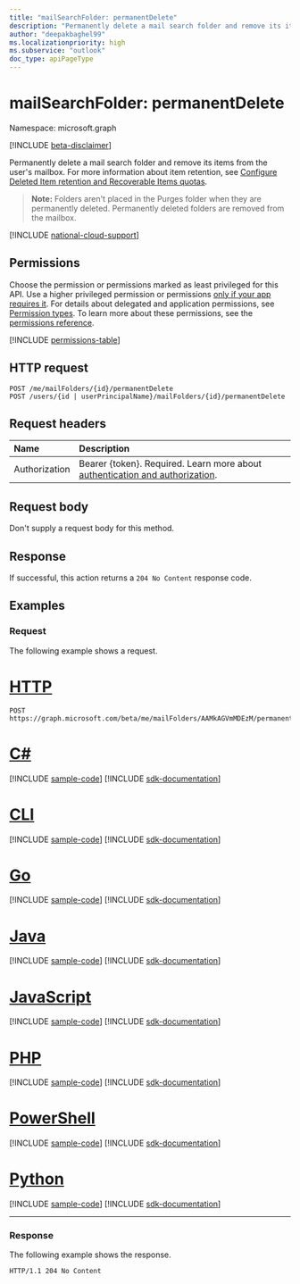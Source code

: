 ```yaml
---
title: "mailSearchFolder: permanentDelete"
description: "Permanently delete a mail search folder and remove its items from the user's mailbox."
author: "deepakbaghel99"
ms.localizationpriority: high
ms.subservice: "outlook"
doc_type: apiPageType
---
```


# mailSearchFolder: permanentDelete

Namespace: microsoft.graph

[!INCLUDE [beta-disclaimer](../../includes/beta-disclaimer.md)]

Permanently delete a mail search folder and remove its items from the user's mailbox. For more information about item retention, see [Configure Deleted Item retention and Recoverable Items quotas](/exchange/configure-deleted-item-retention-and-recoverable-items-quotas-exchange-2013-help).

>**Note:** Folders aren't placed in the Purges folder when they are permanently deleted. Permanently deleted folders are removed from the mailbox.


[!INCLUDE [national-cloud-support](../../includes/global-only.md)]

## Permissions

Choose the permission or permissions marked as least privileged for this API. Use a higher privileged permission or permissions [only if your app requires it](/graph/permissions-overview#best-practices-for-using-microsoft-graph-permissions). For details about delegated and application permissions, see [Permission types](/graph/permissions-overview#permission-types). To learn more about these permissions, see the [permissions reference](/graph/permissions-reference).

<!-- { "blockType": "permissions", "name": "mailsearchfolder_permanentdelete" } -->
[!INCLUDE [permissions-table](../includes/permissions/mailsearchfolder-permanentdelete-permissions.md)]

## HTTP request

<!-- {
  "blockType": "ignored"
}
-->
``` http
POST /me/mailFolders/{id}/permanentDelete
POST /users/{id | userPrincipalName}/mailFolders/{id}/permanentDelete
```

## Request headers

|Name|Description|
|:---|:---|
|Authorization|Bearer {token}. Required. Learn more about [authentication and authorization](/graph/auth/auth-concepts).|

## Request body

Don't supply a request body for this method.

## Response

If successful, this action returns a `204 No Content` response code.

## Examples

### Request

The following example shows a request.
# [HTTP](#tab/http)
<!-- {
  "blockType": "request",
  "name": "mailsearchfolderthis.permanentdelete"
}
-->
``` http
POST https://graph.microsoft.com/beta/me/mailFolders/AAMkAGVmMDEzM/permanentDelete
```

# [C#](#tab/csharp)
[!INCLUDE [sample-code](../includes/snippets/csharp/mailsearchfolderthispermanentdelete-csharp-snippets.md)]
[!INCLUDE [sdk-documentation](../includes/snippets/snippets-sdk-documentation-link.md)]

# [CLI](#tab/cli)
[!INCLUDE [sample-code](../includes/snippets/cli/mailsearchfolderthispermanentdelete-cli-snippets.md)]
[!INCLUDE [sdk-documentation](../includes/snippets/snippets-sdk-documentation-link.md)]

# [Go](#tab/go)
[!INCLUDE [sample-code](../includes/snippets/go/mailsearchfolderthispermanentdelete-go-snippets.md)]
[!INCLUDE [sdk-documentation](../includes/snippets/snippets-sdk-documentation-link.md)]

# [Java](#tab/java)
[!INCLUDE [sample-code](../includes/snippets/java/mailsearchfolderthispermanentdelete-java-snippets.md)]
[!INCLUDE [sdk-documentation](../includes/snippets/snippets-sdk-documentation-link.md)]

# [JavaScript](#tab/javascript)
[!INCLUDE [sample-code](../includes/snippets/javascript/mailsearchfolderthispermanentdelete-javascript-snippets.md)]
[!INCLUDE [sdk-documentation](../includes/snippets/snippets-sdk-documentation-link.md)]

# [PHP](#tab/php)
[!INCLUDE [sample-code](../includes/snippets/php/mailsearchfolderthispermanentdelete-php-snippets.md)]
[!INCLUDE [sdk-documentation](../includes/snippets/snippets-sdk-documentation-link.md)]

# [PowerShell](#tab/powershell)
[!INCLUDE [sample-code](../includes/snippets/powershell/mailsearchfolderthispermanentdelete-powershell-snippets.md)]
[!INCLUDE [sdk-documentation](../includes/snippets/snippets-sdk-documentation-link.md)]

# [Python](#tab/python)
[!INCLUDE [sample-code](../includes/snippets/python/mailsearchfolderthispermanentdelete-python-snippets.md)]
[!INCLUDE [sdk-documentation](../includes/snippets/snippets-sdk-documentation-link.md)]

---

### Response

The following example shows the response.

<!-- {
  "blockType": "response",
  "truncated": true
}
-->
``` http
HTTP/1.1 204 No Content
```

